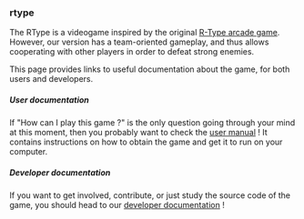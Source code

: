 ### rtype

The RType is a videogame inspired by the original [R-Type arcade game][OriginalRType_link].
However, our version has a team-oriented gameplay, and thus allows cooperating with other players in order to defeat strong enemies.

This page provides links to useful documentation about the game, for both users and developers.

##### User documentation
If "How can I play this game ?" is the only question going through your mind at this moment, then you probably want to check the [user manual][UserManual_link] ! It contains instructions on how to obtain the game and get it to run on your computer.

##### Developer documentation
If you want to get involved, contribute, or just study the source code of the game, you should head to our [developer documentation][DeveloperDoc_link] !

[OriginalRType_link]: https://wikipedia.org/wiki/R-Type
[UserManual_link]: rtype/userdoc.html
[DeveloperDoc_link]: rtype/devdoc.html
